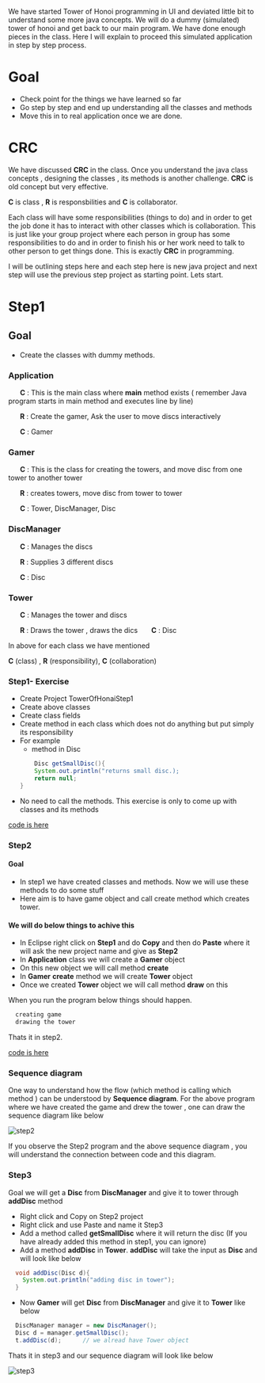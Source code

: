 We have started Tower of Honoi programming in UI and deviated little bit to understand some more java concepts. We will do a dummy (simulated) tower of honoi and get back to our main program. We have done enough pieces in the class. Here I will explain to proceed this simulated application in step by step process. 

# Goal
* Check point for the things we have learned so far
* Go step by step and end up understanding all the classes and methods
* Move this in to real application once we are done.

# CRC
We have discussed __CRC__ in the class. Once you understand the java class concepts , designing the classes , its methods is another challenge. __CRC__ is old concept but very effective.

__C__ is class , __R__ is responsbilities and __C__ is collaborator.

Each class will have some responsibilities (things to do) and in order to get the job done it has to interact with other classes which is collaboration. This is just like your group project where each person in group has some responsibilities to do and in order to finish his or her work need to talk to other person to get things done. This is exactly __CRC__ in programming.

I will be outlining steps here and each step here is new java project and next step will use the previous step project as starting point. Lets start.

# Step1
## Goal
* Create the classes with dummy methods.
### Application
  &nbsp;&nbsp;&nbsp;&nbsp;&nbsp;&nbsp;__C__ : This is the main class where __main__ method exists ( remember Java program starts in main method and executes line by line)

  &nbsp;&nbsp;&nbsp;&nbsp;&nbsp;&nbsp;__R__ : Create the gamer, Ask the user to move discs interactively

  &nbsp;&nbsp;&nbsp;&nbsp;&nbsp;&nbsp;__C__ : Gamer

### Gamer
 &nbsp;&nbsp;&nbsp;&nbsp;&nbsp;&nbsp;__C__ : This is the class for creating the towers, and move disc from one tower to another tower
 
 &nbsp;&nbsp;&nbsp;&nbsp;&nbsp;&nbsp;__R__ : creates towers, move disc from tower to tower
 
 &nbsp;&nbsp;&nbsp;&nbsp;&nbsp;&nbsp;__C__ : Tower, DiscManager, Disc

### DiscManager
&nbsp;&nbsp;&nbsp;&nbsp;&nbsp;&nbsp;__C__ : Manages the discs

&nbsp;&nbsp;&nbsp;&nbsp;&nbsp;&nbsp;__R__ : Supplies 3 different discs

&nbsp;&nbsp;&nbsp;&nbsp;&nbsp;&nbsp;__C__ : Disc

### Tower
&nbsp;&nbsp;&nbsp;&nbsp;&nbsp;&nbsp;__C__ : Manages the tower and discs

&nbsp;&nbsp;&nbsp;&nbsp;&nbsp;&nbsp;__R__ : Draws the tower , draws the dics
&nbsp;&nbsp;&nbsp;&nbsp;&nbsp;&nbsp;__C__ : Disc

In above for each class we have mentioned 

__C__ (class) , __R__ (responsibility), __C__ (collaboration)

### Step1- Exercise

* Create Project TowerOfHonaiStep1
* Create above classes
* Create class fields
* Create method in each class which does not do anything but put simply its responsibility
* For example
    * method in Disc 
    ```java
        Disc getSmallDisc(){
        System.out.println("returns small disc.);
        return null;
    }
    ```
* No need to call the methods. This exercise is only to come up with classes and its methods

[code is here](https://github.com/sairamaj/programmingclass/tree/master/toh/Step1)

### Step2
#### Goal
* In step1 we have created classes and methods. Now we will use these methods to do some stuff
* Here aim is to have game object and call create method which creates tower.

#### We will do below things to achive this
* In Eclipse right click on __Step1__ and do __Copy__ and then do __Paste__ where it will ask the new project name and give as __Step2__
* In __Application__ class we will create  a __Gamer__ object
* On this new object we will call method __create__
* In __Gamer__  __create__ method we will create __Tower__ object
* Once we created __Tower__ object we will call method __draw__ on this

When you run the program below things should happen.
```cmd
  creating game
  drawing the tower
```

Thats it in step2.

[code is here](https://github.com/sairamaj/programmingclass/tree/master/toh/Step2)

### Sequence diagram
  One way to understand how the flow (which method is calling which method ) can be understood by __Sequence diagram__.  For the above program where we have created the game and drew the tower , one can draw the sequence diagram like below

 ![step2](https://github.com/sairamaj/programmingclass/tree/master/toh/images/step2_sequence.png)

If you observe the Step2 program and the above sequence diagram , you will understand the connection between code and this diagram. 

### Step3
Goal we will get a __Disc__ from __DiscManager__ and give it to tower through __addDisc__ method

* Right click and Copy on Step2 project
* Right click and use Paste and name it Step3
* Add a method called __getSmallDisc__ where it will return the disc (If you have already added this method in step1, you can ignore)
* Add a method __addDisc__ in __Tower__. __addDisc__ will take the input as __Disc__ and will look like below
```java
  void addDisc(Disc d){
    System.out.println("adding disc in tower");
  }
```
* Now __Gamer__ will get __Disc__ from __DiscManager__ and give it to __Tower__ like below
```java
  DiscManager manager = new DiscManager();
  Disc d = manager.getSmallDisc();
  t.addDisc(d);      // we alread have Tower object
```

Thats it in step3 and our sequence diagram will look like below


 ![step3](https://github.com/sairamaj/programmingclass/tree/master/toh/images/step3_sequence.png)